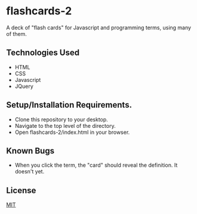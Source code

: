 # flashcards-2
A deck of "flash cards" for Javascript and programming terms, using many of them. 

## Technologies Used
* HTML
* CSS
* Javascript
* JQuery

## Setup/Installation Requirements.
* Clone this repository to your desktop.
* Navigate to the top level of the directory.
* Open flashcards-2/index.html in your browser.

## Known Bugs
* When you click the term, the "card" should reveal the definition. It doesn't yet.

## License
[MIT](https://opensource.org/licenses/MIT)
